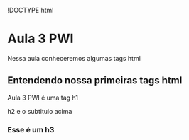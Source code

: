 !DOCTYPE html

<html>
  <head>
    <title>Aula3 PWAI</title>
  </head>
  <body>
    <h1>Aula 3 PWI</h1>
    <p>Nessa aula conheceremos algumas tags html</p>
    <h2>Entendendo nossa primeiras tags html</h2>
     <p>Aula 3 PWI é uma tag h1</p>
     <p>h2 e o subtitulo acima</p>
    <h3>Esse é um h3</h3>
  </body>
</html>